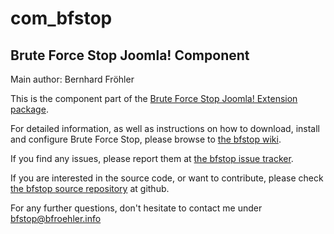 # com\_bfstop
## Brute Force Stop Joomla! Component

Main author: Bernhard Fröhler

This is the component part of the [Brute Force Stop Joomla! Extension package](https://extensions.joomla.org/extensions/extension/access-a-security/site-security/brute-force-stop/).

For detailed information, as well as instructions on how to download, install and configure Brute Force Stop, please browse to [the bfstop wiki](https://github.com/codeling/bfstop/wiki).

If you find any issues, please report them at [the bfstop issue tracker](https://github.com/codeling/bfstop/issues).

If you are interested in the source code, or want to contribute, please check [the bfstop source repository](https://github.com/codeling/com\_bfstop) at github.

For any further questions, don't hesitate to contact me under bfstop@bfroehler.info

